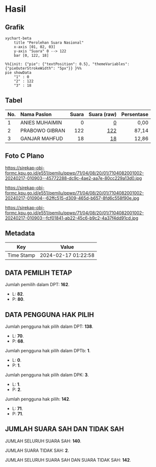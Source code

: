 # Hasil

## Grafik

```mermaid
xychart-beta
    title "Perolehan Suara Nasional"
    x-axis [01, 02, 03]
    y-axis "Suara" 0 --> 122
    bar [0, 122, 18]
```

```mermaid
%%{init: {"pie": {"textPosition": 0.5}, "themeVariables": {"pieOuterStrokeWidth": "5px"}} }%%
pie showData
    "1" : 0
    "2" : 122
    "3" : 18
```

## Tabel

| No. | Nama Paslon    | Suara | Suara (raw) | Persentase |
|:--- |:-------------- | -----:| -----------:| ----------:|
| 1   | ANIES MUHAIMIN | 0     | [0][p-1]    | 0,00       |
| 2   | PRABOWO GIBRAN | 122   | [122][p-2]  | 87,14      |
| 3   | GANJAR MAHFUD  | 18    | [18][p-3]   | 12,86      |


[p-1]: https://github.com/gigit-pemilu/pemilu-2024/blob/main/pilpres/hitung-suara/sub/71-sulawesi-utara/sub/04-kepulauan-talaud/sub/08-gemeh/sub/2001-mamahan/sub/002-tps/sub/paslon-1.txt
[p-2]: https://github.com/gigit-pemilu/pemilu-2024/blob/main/pilpres/hitung-suara/sub/71-sulawesi-utara/sub/04-kepulauan-talaud/sub/08-gemeh/sub/2001-mamahan/sub/002-tps/sub/paslon-2.txt
[p-3]: https://github.com/gigit-pemilu/pemilu-2024/blob/main/pilpres/hitung-suara/sub/71-sulawesi-utara/sub/04-kepulauan-talaud/sub/08-gemeh/sub/2001-mamahan/sub/002-tps/sub/paslon-3.txt

## Foto C Plano

https://sirekap-obj-formc.kpu.go.id/e551/pemilu/ppwp/71/04/08/20/01/7104082001002-20240217-010903--45772288-dc9c-4ae2-aa7e-80cc229a13d0.jpg

https://sirekap-obj-formc.kpu.go.id/e551/pemilu/ppwp/71/04/08/20/01/7104082001002-20240217-010904--62ffc515-d309-465d-b657-8fd6c558f90e.jpg

https://sirekap-obj-formc.kpu.go.id/e551/pemilu/ppwp/71/04/08/20/01/7104082001002-20240217-010903--fcf01841-ab22-45c6-b9c2-4a37f4dd91cd.jpg


## Metadata

| Key        | Value               |
| ---------- | ------------------- |
| Time Stamp | 2024-02-17 01:22:58 |


## DATA PEMILIH TETAP

Jumlah pemilih dalam DPT: **162**.
 * L: **82**.
 * P: **80**.

## DATA PENGGUNA HAK PILIH

Jumlah pengguna hak pilih dalam DPT: **138**.
 * L: **70**.
 * P: **68**.

Jumlah pengguna hak pilih dalam DPTb: **1**.
 * L: **0**.
 * P: **1**.

Jumlah pengguna hak pilih dalam DPK: **3**.
 * L: **1**.
 * P: **2**.

Jumlah pengguna hak pilih: **142**.
 * L: **71**.
 * P: **71**.

## JUMLAH SUARA SAH DAN TIDAK SAH

JUMLAH SELURUH SUARA SAH: **140**.

JUMLAH SUARA TIDAK SAH: **2**.

JUMLAH SELURUH SUARA SAH DAN SUARA TIDAK SAH: **142**.


